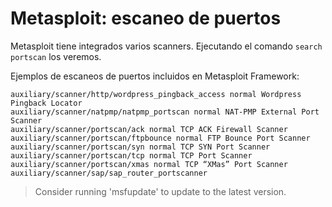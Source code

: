 
# Metasploit: escaneo de puertos

Metasploit tiene integrados varios scanners. Ejecutando el comando `search portscan` los veremos.

Ejemplos de escaneos de puertos incluidos en Metasploit Framework:
```
auxiliary/scanner/http/wordpress_pingback_access normal Wordpress Pingback Locator
auxiliary/scanner/natpmp/natpmp_portscan normal NAT-PMP External Port Scanner
auxiliary/scanner/portscan/ack normal TCP ACK Firewall Scanner
auxiliary/scanner/portscan/ftpbounce normal FTP Bounce Port Scanner
auxiliary/scanner/portscan/syn normal TCP SYN Port Scanner
auxiliary/scanner/portscan/tcp normal TCP Port Scanner
auxiliary/scanner/portscan/xmas normal TCP “XMas” Port Scanner
auxiliary/scanner/sap/sap_router_portscanner
```

> Consider running 'msfupdate' to update to the latest version.
